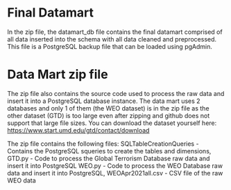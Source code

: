 # Final Datamart
In the zip file, the datamart_db file contains the final datamart comprised of all data inserted into the schema with all data cleaned and preprocessed. This file is a PostgreSQL backup file that can be loaded using pgAdmin.

# Data Mart zip file 
The zip file also contains the source code used to process the raw data and insert it into a PostgreSQL database instance. The data mart uses 2 databases and only 1 of them (the WEO dataset) is in the zip file as the other dataset (GTD) is too large even after zipping and github does not support that large file sizes. You can download the dataset yourself here: https://www.start.umd.edu/gtd/contact/download

The zip file contains the following files:
SQLTableCreationQueries - Contains the PostgreSQL squeries to create the tables and dimensions, 
GTD.py - Code to process the Global Terrorism Database raw data and insert it into PostgreSQL
WEO.py - Code to process the WEO Database raw data and insert it into PostgreSQL, 
WEOApr2021all.csv - CSV file of the raw WEO data


